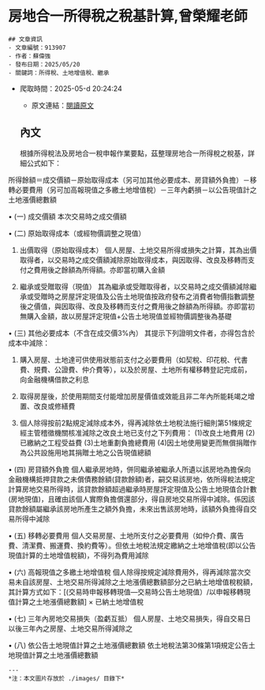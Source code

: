 # 房地合一所得稅之稅基計算,曾榮耀老師
            

    ## 文章資訊
    - 文章編號：913907
    - 作者：蘇偉強
    - 發布日期：2025/05/20
    - 關鍵詞：所得稅、土地增值稅、繼承
- 爬取時間：2025-05-d 20:24:24
    - 原文連結：[閱讀原文](https://real-estate.get.com.tw/Columns/detail.aspx?no=913907)

    ## 內文
    根據所得稅法及房地合一稅申報作業要點，茲整理房地合一所得稅之稅基，詳細公式如下：

所得餘額＝成交價額－原始取得成本（另可加其他必要成本、房貸額外負擔）－移轉必要費用（另可加高報現值之多繳土地增值稅）－三年內虧損－以公告現值計之土地漲價總數額

• (一) 成交價額 本次交易時之成交價額

• (二) 原始取得成本（或經物價調整之現值）

1. 出價取得（原始取得成本） 個人房屋、土地交易所得或損失之計算，其為出價取得者，以交易時之成交價額減除原始取得成本，與因取得、改良及移轉而支付之費用後之餘額為所得額。亦即當初購入金額

2. 繼承或受贈取得（現值） 其為繼承或受贈取得者，以交易時之成交價額減除繼承或受贈時之房屋評定現值及公告土地現值按政府發布之消費者物價指數調整後之價值，與因取得、改良及移轉而支付之費用後之餘額為所得額。亦即當初無購入金額，故以房屋評定現值+公告土地現值並經物價調整後為基礎

• (三) 其他必要成本（不含在成交價3%內） 其提示下列證明文件者，亦得包含於成本中減除：

1. 購入房屋、土地達可供使用狀態前支付之必要費用（如契稅、印花稅、代書費、規費、公證費、仲介費等），以及於房屋、土地所有權移轉登記完成前，向金融機構借款之利息

2. 取得房屋後，於使用期間支付能增加房屋價值或效能且非二年內所能耗竭之增置、改良或修繕費

3. 個人除得按前2點規定減除成本外，得再減除依土地稅法施行細則第51條規定經主管稽徵機關核准減除之改良土地已支付之下列費用： (1)改良土地費用 (2)已繳納之工程受益費 (3)土地重劃負擔總費用 (4)因土地使用變更而無償捐贈作為公共設施用地其捐贈土地之公告現值總額

• (四) 房貸額外負擔 個人繼承房地時，併同繼承被繼承人所遺以該房地為擔保向金融機構抵押貸款之未償債務餘額(貸款餘額)者，嗣交易該房地，依所得稅法規定計算房地交易所得時，該貸款餘額超過繼承時房屋評定現值及公告土地現值合計數(房地現值)，且確由該個人實際負擔償還部分，得自房地交易所得中減除。係因該貸款餘額屬繼承該房地所產生之額外負擔，未來出售該房地時，該額外負擔得自交易所得中減除

• (五) 移轉必要費用 個人交易房屋、土地所支付之必要費用（如仲介費、廣告費、清潔費、搬運費、換約費等）。但依土地稅法規定繳納之土地增值稅(即以公告現值計算的土地增值稅額)，不得列為費用減除

• (六) 高報現值之多繳土地增值稅 個人除得按規定減除費用外，得再減除當次交易未自該房屋、土地交易所得減除之土地漲價總數額部分之已納土地增值稅稅額，其計算方式如下：[(交易時申報移轉現值—交易時公告土地現值）/以申報移轉現值計算之土地漲價總數額] × 已納土地增值稅

• (七) 三年內房地交易損失（盈虧互抵） 個人房屋、土地交易損失，得自交易日以後三年內之房屋、土地交易所得減除之

• (八) 依公告土地現值計算之土地漲價總數額 依土地稅法第30條第1項規定公告土地現值計算之土地漲價總數額

    ---
    *注：本文圖片存放於 ./images/ 目錄下*
    